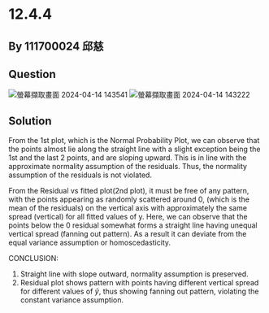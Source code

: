 # 12.4.4
## By 111700024 邱慈  
## Question

![螢幕擷取畫面 2024-04-14 143541](https://github.com/HWTeng-Course/202402-Statistics/assets/162160916/27e9e8d3-4db3-412e-8655-aff258251b3a)
![螢幕擷取畫面 2024-04-14 143222](https://github.com/HWTeng-Course/202402-Statistics/assets/162160916/a4e13f7d-e422-4f31-a23f-43f532bdd53c)

## Solution

From the 1st plot, which is the Normal Probability Plot, we can observe that the points almost lie along the straight line with a slight exception being the 1st and the last 2 points, and are sloping upward. This is in line with the approximate normality assumption of the residuals. Thus, the normality assumption of the residuals is not violated.

From the Residual vs fitted plot(2nd plot), it must be free of any pattern, with the points appearing as randomly scattered around 0, (which is the mean of the residuals) on the vertical axis with approximately the same spread (vertical) for all fitted values of y. Here, we can observe that the points below the 0 residual somewhat forms a straight line having unequal vertical spread (fanning out pattern). As a result it can deviate from the equal variance assumption or homoscedasticity.

CONCLUSION:
1. Straight line with slope outward, normality assumption is preserved.
2. Residual plot shows pattern with points having different vertical spread for different values of $\hat{y}$, thus showing fanning out pattern, violating the constant variance assumption.
